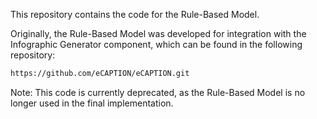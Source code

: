 This repository contains the code for the Rule-Based Model.

Originally, the Rule-Based Model was developed for integration with the Infographic Generator component, which can be found in the following repository:

```bash
https://github.com/eCAPTION/eCAPTION.git
```

Note: This code is currently deprecated, as the Rule-Based Model is no longer used in the final implementation.
